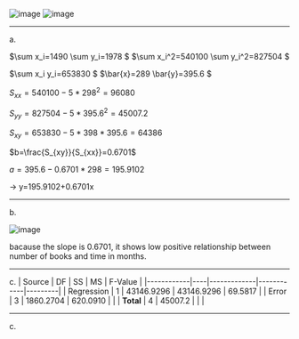 ![image](https://github.com/user-attachments/assets/ba9c20fd-4aab-4761-8677-1344a3ffd618)
![image](https://github.com/user-attachments/assets/a009d4b5-2034-4430-8a7b-720a5ae0a3bf)

___
a.

$\sum x_i=1490 \sum y_i=1978 $
$\sum x_i^2=540100 \sum y_i^2=827504 $

$\sum x_i y_i=653830 $
$\bar{x}=289 \bar{y}=395.6 $

$S_{xx}=540100-5* 298^2 =96080$

$S_{yy}=827504-5* 395.6^2 =45007.2$

$S_{xy}=653830-5* 398*395.6=64386$

$b=\frac{S_{xy}}{S_{xx}}=0.6701$

$a=395.6-0.6701* 298=195.9102$

→ y=195.9102+0.6701x

___
b.

![image](https://github.com/user-attachments/assets/8fa37ebd-c395-4c30-aaac-540038be1e7a)

bacause the slope is 0.6701, it shows low positive relationship between number of books and time in months.

___
c.
| Source     | DF |      SS     |    MS      | F-Value |
|------------|----|-------------|------------|---------|
| Regression | 1  | 43146.9296  | 43146.9296 | 69.5817 |
| Error      | 3  | 1860.2704   | 620.0910   |         |
| **Total**  | 4  | 45007.2     |            |         |


___
c.
